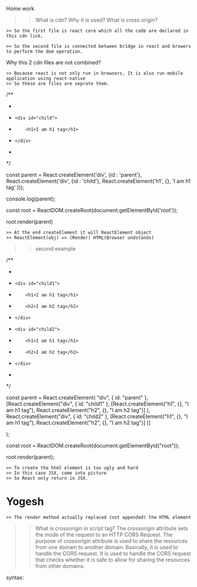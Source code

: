 

Home work

 >> What is cdn?
 >> Why it is used?
 >> What is cross origin?


<script crossorigin src="https://unpkg.com/react@18/umd/react.development.js"></script>

    >> So the first file is react core which all the code are declared in this cdn link.

<script crossorigin src="https://unpkg.com/react-dom@18/umd/react-dom.development.js"></script>

    >> So the second file is connected between bridge in react and browers to perform the dom operation.

Why this 2 cdn files are not combined?

    >> Because react is not only run in browsers, It is also run mobile application using react-native
    >> So these are files are seprate them.


/**
 * <div id="parent">
 *     <div id="child">
 *         <h1>I am h1 tag</h1>
 *     </div>
 * </div>
 */

 const parent = React.createElement('div', {id : 'parent'},
    React.createElement('div', {id : 'child'},
    React.createElement('h1', {}, 'I am h1 tag'
)));

console.log(parent);

const root = ReactDOM.createRoot(document.getElementById('root'));

root.render(parent)
    
    >> At the end createElement it will ReactElement object
    >> ReactElement(obj) => (Render) HTML(Browser undstands)


>> second example

/**
 * <div id="parent">
 *     <div id="child1">
 *         <h1>I am h1 tag</h1>
 *         <h2>I am h2 tag</h2>
 *     </div>
 *     <div id="child2">
 *         <h1>I am h1 tag</h1>
 *         <h2>I am h2 tag</h2>
 *     </div>
 * </div>
 */

const parent = React.createElement(
  "div",
  { id: "parent" },
  [React.createElement("div", { id: "child1" }, 
    [React.createElement("h1", {}, "I am h1 tag"),
    React.createElement("h2", {}, "I am h2 tag")]
  ),
  React.createElement("div", { id: "child2" }, 
    [React.createElement("h1", {}, "I am h1 tag"),
    React.createElement("h2", {}, "I am h2 tag")]
  )]
  
  
);

const root = ReactDOM.createRoot(document.getElementById("root"));

root.render(parent);

    >> To create the html element is too ugly and hard
    >> In this case JSX, come into picture
    >> So React only return in JSX.

<div id="root">
    <h1>Yogesh</h1>
</div>

    >> The render method actually replaced (not appended) the HTML element


>> What is crossorigin in script tag?
   >> The crossorigin attribute sets the mode of the request to an HTTP CORS Request. 
   >> The purpose of crossorigin attribute is used to share the resources from one domain to another domain. 
   >> Basically, it is used to handle the CORS request. 
   >> It is used to handle the CORS request that checks whether it is safe to allow for sharing the resources from other domains.

syntax:
    <script crossorigin="anonymous|use-credentials">